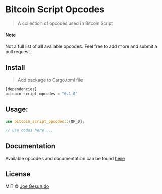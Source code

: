 # Bitcoin Script Opcodes
> A collection of opcodes used in Bitcoin Script

#### Note
Not a full list of all available opcodes. Feel free to add more and submit a pull request.

## Install
> Add package to Cargo.toml file
```rust
[dependencies]
bitcoin-script-opcodes = "0.1.0"
```

## Usage:
```rust
use bitcoin_script_opcodes::{OP_0};

// use codes here....

```

## Documentation
Available opcodes and documentation can be found [here](https://docs.rs/bitcoin-script-opcodes/latest/bitcoin_script_opcodes/)

## License
MIT © [Joe Gesualdo]()
 

